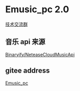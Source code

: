 <!--
 * @Author: REFUSE_C
 * @Date: 2020-11-19 09:21:07
 * @LastEditors: REFUSE_C
 * @LastEditTime: 2020-12-16 17:55:07
 * @Description: git remote set-url --add origin https://gitee.com/refuse-c/Emusic_pc.git
-->

# Emusic_pc 2.0

[技术交流群](https://jq.qq.com/?_wv=1027&k=9nTPn8B7)

## 音乐 api 来源

[Binaryify/NeteaseCloudMusicApi](https://github.com/Binaryify/NeteaseCloudMusicApi)

## gitee address

[Emusic_pc](https://gitee.com/refuse-c/Emusic_pc.git)
